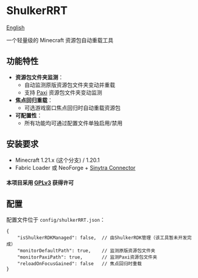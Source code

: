 # ShulkerRRT
[English](./README.md)

一个轻量级的 Minecraft 资源包自动重载工具

## 功能特性

- **资源包文件夹监测**：
  - 自动监测原版资源包文件夹变动并重载
  - 支持 [Paxi](https://modrinth.com/mod/paxi) 资源包文件夹变动监测
- **焦点回归重载**：
  - 可选游戏窗口焦点回归时自动重载资源包
- **可配置性**：
  - 所有功能均可通过配置文件单独启用/禁用

## 安装要求
- Minecraft 1.21.x (这个分支) / 1.20.1
- Fabric Loader 或 NeoForge + [Sinytra Connector](https://modrinth.com/mod/connector)

#### 本项目采用 [GPLv3](https://www.gnu.org/licenses/quick-guide-gplv3.zh-cn.html) 获得许可

## 配置
配置文件位于 `config/shulkerRRT.json`：

```json5
{
    "isShulkerRDKManaged": false,  // 由ShulkerRDK管理（该工具暂未开发完成）
    "monitorDefaultPath": true,    // 监测原版资源包文件夹
    "monitorPaxiPath": true,       // 监测Paxi资源包文件夹
    "reloadOnFocusGained": false   // 焦点回归时重载
}
```